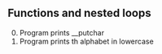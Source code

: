 ## Functions and nested loops
0. Program prints __putchar
1. Program prints th alphabet in lowercase

